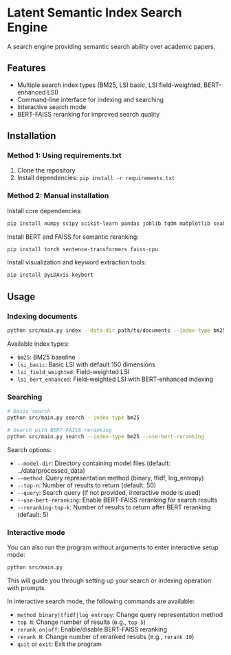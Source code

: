 # Latent Semantic Index Search Engine
A search engine providing semantic search ability over academic papers.

## Features

- Multiple search index types (BM25, LSI basic, LSI field-weighted, BERT-enhanced LSI)
- Command-line interface for indexing and searching
- Interactive search mode
- BERT-FAISS reranking for improved search quality

## Installation

### Method 1: Using requirements.txt
1. Clone the repository
2. Install dependencies: `pip install -r requirements.txt`

### Method 2: Manual installation
Install core dependencies:
```bash
pip install numpy scipy scikit-learn pandas joblib tqdm matplotlib seaborn gensim nltk
```

Install BERT and FAISS for semantic reranking:
```bash
pip install torch sentence-transformers faiss-cpu
```

Install visualization and keyword extraction tools:
```bash
pip install pyLDAvis keybert
```

## Usage

### Indexing documents

```bash
python src/main.py index --data-dir path/to/documents --index-type bm25
```

Available index types:
- `bm25`: BM25 baseline
- `lsi_basic`: Basic LSI with default 150 dimensions
- `lsi_field_weighted`: Field-weighted LSI
- `lsi_bert_enhanced`: Field-weighted LSI with BERT-enhanced indexing

### Searching

```bash
# Basic search
python src/main.py search --index-type bm25

# Search with BERT-FAISS reranking
python src/main.py search --index-type bm25 --use-bert-reranking
```

Search options:
- `--model-dir`: Directory containing model files (default: ../data/processed_data)
- `--method`: Query representation method (binary, tfidf, log_entropy)
- `--top-n`: Number of results to return (default: 50)
- `--query`: Search query (if not provided, interactive mode is used)
- `--use-bert-reranking`: Enable BERT-FAISS reranking for search results
- `--reranking-top-k`: Number of results to return after BERT reranking (default: 5)

### Interactive mode

You can also run the program without arguments to enter interactive setup mode:
```bash
python src/main.py
```

This will guide you through setting up your search or indexing operation with prompts.

In interactive search mode, the following commands are available:
- `method binary|tfidf|log_entropy`: Change query representation method
- `top N`: Change number of results (e.g., `top 5`)
- `rerank on|off`: Enable/disable BERT-FAISS reranking
- `rerank N`: Change number of reranked results (e.g., `rerank 10`)
- `quit` or `exit`: Exit the program
